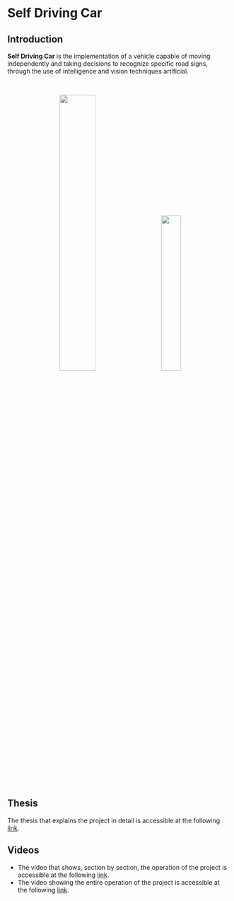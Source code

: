 # Self Driving Car

## Introduction
**Self Driving Car** is the implementation of a vehicle capable of moving independently and taking decisions to recognize specific road signs, through the use of intelligence and vision techniques artificial.

<br>

<p float="left" align="center">
  <img src="https://user-images.githubusercontent.com/35506589/128388306-b30f96da-f43a-4535-a9a4-88c68a267dd3.png" height="40%" width="40%" >
  &nbsp;&nbsp;&nbsp;&nbsp;&nbsp;&nbsp;&nbsp;
  <img src="https://user-images.githubusercontent.com/35506589/128390379-c33e3207-e669-4c4a-b57e-0e940d5bfb1e.jpg" height="30%" width="30%" >
</p>

## Thesis
The thesis that explains the project in detail is accessible at the following [link](tesi/tesi.pdf).

## Videos
<ul>
  <li> The video that shows, section by section, the operation of the project is accessible at the following <a href="https://youtu.be/6PDmYAtLAKQ">link</a>.
  <li> The video showing the entire operation of the project is accessible at the following <a href="https://youtu.be/jZnowjwQgR8">link</a>.
</ul>
